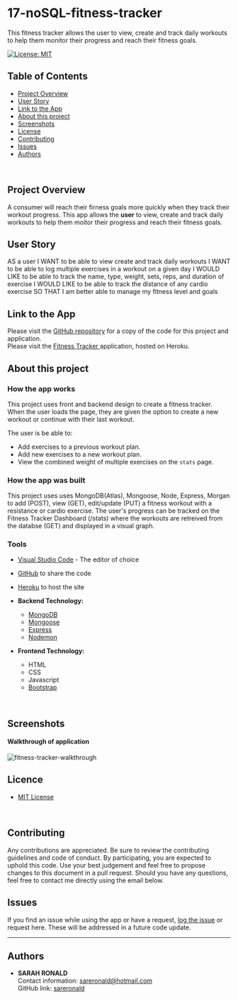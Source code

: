 # 17-noSQL-fitness-tracker

This fitness tracker allows the user to view, create and track daily workouts to help them monitor their progress and reach their fitness goals.

[![License: MIT](https://img.shields.io/badge/License-MIT-yellow.svg)](https://opensource.org/licenses/MIT)

## Table of Contents
* [Project Overview](#Project-Overview)
* [User Story](#User-Story)
* [Link to the App](#Link-to-the-App)
* [About this project](#About-this-project)
* [Screenshots](#Screenshots)
* [License](#License)
* [Contributing](#Contributing)
* [Issues](#Issues)
* [Authors](#Authors)
<br>

## Project Overview
A consumer will reach their firness goals more quickly when they track their workout progress. This app allows the **user** to view, create and track daily workouts to help them moitor their progress and reach their fitness goals. 
<br>

## User Story
AS a user
I WANT to be able to view create and track daily workouts
I WANT to be able to log multiple exercises in a workout on a given day
I WOULD LIKE to be able to track the name, type, weight, sets, reps, and duration of exercise
I WOULD LIKE to be able to track the distance of any cardio exercise
SO THAT I am better able to manage my fitness level and goals
<br>

## Link to the App
Please visit the <a href="https://github.com/sareronald/17-noSQL-fitness-tracker.git">GitHub repository</a> for a copy of the code for this project and application.<br>
Please visit the <a href="https://intense-harbor-12651.herokuapp.com/">Fitness Tracker </a>application, hosted on Heroku.
<br>

## About this project
### **How the app works**
This project uses front and backend design to create a fitness tracker. When the user loads the page, they are given the option to create a new workout or continue with their last workout.

The user is be able to:
  * Add exercises to a previous workout plan.
  * Add new exercises to a new workout plan.
  * View the combined weight of multiple exercises on the `stats` page.

### **How the app was built** 
This project uses uses MongoDB(Atlas), Mongoose, Node, Express, Morgan to add (POST), view (GET), edit/update (PUT) a fitness workout with a resistance or cardio exercise. The user's progress can be tracked on the Fitness Tracker Dashboard (/stats) where the workouts are retreived from the databse (GET) and displayed in a visual graph.
<br>

### **Tools**
* [Visual Studio Code](https://code.visualstudio.com/) - The editor of choice
* [GitHub](https://github.com/) to share the code
* [Heroku](https://www.heroku.com/) to host the site

* **Backend Technology:**
  * [MongoDB](https://www.npmjs.com/package/mysql)
  * [Mongoose](https://mongoosejs.com/docs/index.html)
  * [Express](https://www.npmjs.com/package/express)
  * [Nodemon](https://www.npmjs.com/package/nodemon)
  
* **Frontend Technology:**
  * HTML
  * CSS
  * Javascript
  * [Bootstrap](https://getbootstrap.com/)
<br>

## Screenshots
#### **Walkthrough of application**
![fitness-tracker-walkthrough](https://user-images.githubusercontent.com/67722377/102028987-d20e3280-3e00-11eb-86b5-373ea64f1bc5.gif)
<br>

## Licence
- [MIT License](https://opensource.org/licenses/MIT)
<br>

## Contributing
Any contributions are appreciated. Be sure to review the contributing guidelines and code of conduct. By participating, you are expected to uphold this code. Use your best judgement and feel free to propose changes to this document in a pull request. Should you have any questions, feel free to contact me directly using the email below.
<br>

## Issues
If you find an issue while using the app or have a request, [log the issue](https://github.com/sareronald/17-noSQL-fitness-tracker/issues) or request here. These will be addressed in a future code update.
<br>
<hr>

## Authors
- **SARAH RONALD** <br>
  Contact information:
  sareronald@hotmail.com <br>
  GitHub link:
  [sareronald](https://github.com/sareronald)
